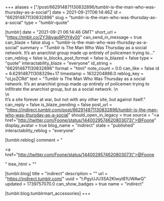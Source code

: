 +++
aliases = ["/post/662914871130832896/tumblr-is-the-man-who-was-thursday-as-a-social"]
date = 2021-09-21T06:14:46Z
id = "662914871130832896"
slug = "tumblr-is-the-man-who-was-thursday-as-a-social"
type = "tumblr-quote"

[tumblr]
date = "2021-09-21 06:14:46 GMT"
short_url = "https://tmblr.co/ZY3jbyap9P0Y4y00"
can_send_in_message = true
can_blaze = false
slug = "tumblr-is-the-man-who-was-thursday-as-a-social"
summary = "Tumblr is The Man Who Was Thursday as a social network. It’s an anarchist group made up entirely of policemen trying to..."
can_reblog = false
is_blocks_post_format = false
is_blazed = false
type = "quote"
interactability_blaze = "everyone"
id_string = "662914871130832896"
format = "html"
note_count = 0.0
can_like = false
id = 6.629148711308329e+17
timestamp = 1632204886.0
reblog_key = "oLjoZCRd"
text = "Tumblr is The Man Who Was Thursday as a social network. It&rsquo;s an anarchist group made up entirely of policemen trying to infiltrate the anarchist group, but as a social network. \n<br/>\n<br/>It&rsquo;s a site forever at war, but not with any other site, but against itself."
can_reply = false
is_blaze_pending = false
post_url = "https://indirect.tumblr.com/post/662914871130832896/tumblr-is-the-man-who-was-thursday-as-a-social"
should_open_in_legacy = true
source = "<a href=\"http://twitter.com/Foone/status/1440029574620803073\">@Foone</a>"
display_avatar = true
blog_name = "indirect"
state = "published"
interactability_reblog = "everyone"

[tumblr.reblog]
comment = "<p><a href=\"http://twitter.com/Foone/status/1440029574620803073\">@Foone</a></p>"
tree_html = ""

[tumblr.blog]
title = "indirect"
description = ""
url = "https://indirect.tumblr.com/"
uuid = "t:PgyUJU3SA2Klwyt81UWAwQ"
updated = 1739757070.0
can_show_badges = true
name = "indirect"

[tumblr.blog.tumblrmart_accessories]
+++
